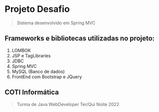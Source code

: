 # Projeto Desafio
> Sistema desenvolvido em Spring MVC
## Frameworks e bibliotecas utilizadas no projeto:
1. LOMBOK
2. JSP e TagLibraries
3. JDBC
4. Spring MVC
5. MySQL (Banco de dados)
6. FrontEnd com Bootstrap e JQuery
## COTI Informática
> Turma de Java WebDeveloper Ter/Qui Noite 2022